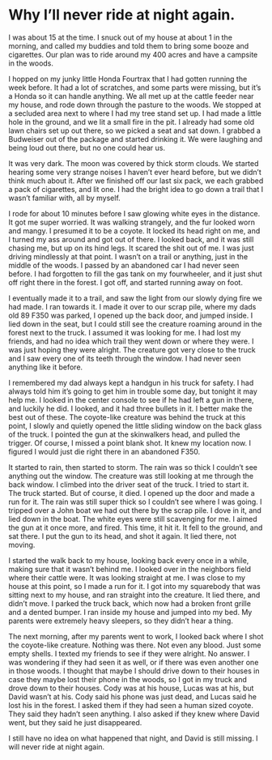 # Why I’ll never ride at night again.

I was about 15 at the time. I snuck out of my house at about 1 in the morning, and called my buddies and told them to bring some booze and cigarettes. Our plan was to ride around my 400 acres and have a campsite in the woods. 

I hopped on my junky little Honda Fourtrax that I had gotten running the week before. It had a lot of scratches, and some parts were missing, but it’s a Honda so it can handle anything. We all met up at the cattle feeder near my house, and rode down through the pasture to the woods. We stopped at a secluded area next to where I had my tree stand set up. I had made a little hole in the ground, and we lit a small fire in the pit. I already had some old lawn chairs set up out there, so we picked a seat and sat down. I grabbed a Budweiser out of the package and started drinking it. We were laughing and being loud out there, but no one could hear us.

It was very dark. The moon was covered by thick storm clouds. We started hearing some very strange noises I haven’t ever heard before, but we didn’t think much about it. After we finished off our last six pack, we each grabbed a pack of cigarettes, and lit one. I had the bright idea to go down a trail that I wasn’t familiar with, all by myself. 

I rode for about 10 minutes before I saw glowing white eyes in the distance. It got me super worried. It was walking strangely, and the fur looked worn and mangy. I presumed it to be a coyote. It locked its head right on me, and I turned my ass around and got out of there. I looked back, and it was still chasing me, but up on its hind legs. It scared the shit out of me. I was just driving mindlessly at that point. I wasn’t on a trail or anything, just in the middle of the woods. I passed by an abandoned car I had never seen before. I had forgotten to fill the gas tank on my fourwheeler, and it just shut off right there in the forest. I got off, and started running away on foot.

I eventually made it to a trail, and saw the light from our slowly dying fire we had made. I ran towards it. I made it over to our scrap pile, where my dads old 89 F350 was parked, I opened up the back door, and jumped inside. I lied down in the seat, but I could still see the creature roaming around in the forest next to the truck. I assumed it was looking for me. I had lost my friends, and had no idea which trail they went down or where they were. I was just hoping they were alright. The creature got very close to the truck and I saw every one of its teeth through the window. I had never seen anything like it before.

I remembered my dad always kept a handgun in his truck for safety. I had always told him it’s going to get him in trouble some day, but tonight it may help me. I looked in the center console to see if he had left a gun in there, and luckily he did. I looked, and it had three bullets in it. I better make the best out of these. The coyote-like creature was behind the truck at this point, I slowly and quietly opened the little sliding window on the back glass of the truck. I pointed the gun at the skinwalkers head, and pulled the trigger. Of course, I missed a point blank shot. It knew my location now. I figured I would just die right there in an abandoned F350.

It started to rain, then started to storm. The rain was so thick I couldn’t see anything out the window. The creature was still looking at me through the back window. I climbed into the driver seat of the truck. I tried to start it. The truck started. But of course, it died. I opened up the door and made a run for it. The rain was still super thick so I couldn’t see where I was going. I tripped over a John boat we had out there by the scrap pile. I dove in it, and lied down in the boat. The white eyes were still scavenging for me. I aimed the gun at it once more, and fired. This time, it hit it. It fell to the ground, and sat there. I put the gun to its head, and shot it again.  It lied there, not moving. 

I started the walk back to my house, looking back every once in a while, making sure that it wasn’t behind me. I looked over in the neighbors field where their cattle were. It was looking straight at me. I was close to my house at this point, so I made a run for it. I got into my squarebody that was sitting next to my house, and ran straight into the creature. It lied there, and didn’t move. I parked the truck back, which now had a broken front grille and a dented bumper. I ran inside my house and jumped into my bed. My parents were extremely heavy sleepers, so they didn’t hear a thing. 

The next morning, after my parents went to work, I looked back where I shot the coyote-like creature. Nothing was there. Not even any blood. Just some empty shells. I texted my friends to see if they were alright. No answer. I was wondering if they had seen it as well, or if there was even another one in those woods. I thought that maybe I should drive down to their houses in case they maybe lost their phone in the woods, so I got in my truck and drove down to their houses. Cody was at his house, Lucas was at his, but David wasn’t at his. Cody said his phone was just dead, and Lucas said he lost his in the forest. I asked them if they had seen a human sized coyote. They said they hadn’t seen anything. I also asked if they knew where David went, but they said he just disappeared. 

I still have no idea on what happened that night, and David is still missing. I will never ride at night again.